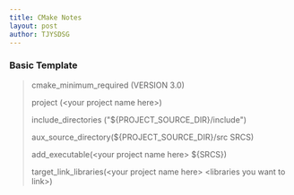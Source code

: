 ```yaml
---
title: CMake Notes
layout: post
author: TJYSDSG
---
```


### Basic Template

> cmake_minimum_required (VERSION 3.0)
> 
> project (\<your project name here\>)
> 
> include_directories ("${PROJECT_SOURCE_DIR}/include")
> 
> aux_source_directory(${PROJECT_SOURCE_DIR}/src SRCS)
> 
> add_executable(\<your project name here\> ${SRCS})
> 
> target_link_libraries(\<your project name here\> \<libraries you want to link\>)
>
